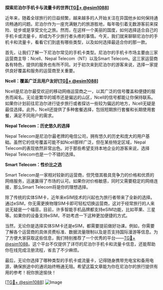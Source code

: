 **探索尼泊尔手机卡与流量卡的世界[[TG💪+ @esim1088](https://t.me/s/esim1088)]**

近年来，随着全球旅行的日益频繁，越来越多的人开始关注在异国他乡如何保持通讯畅通的问题。尼泊尔作为一座充满魅力的旅游胜地，每年吸引着无数游客前来探险、徒步或是享受文化之旅。然而，在这样一个美丽的国度，如何选择适合自己的手机卡或流量卡，却成为不少旅行者头疼的事情。今天，我们就来聊聊尼泊尔的手机卡和流量卡，看看它们到底有哪些类型，以及如何选择最适合你的那一款。

首先，让我们了解一下尼泊尔常见的手机卡类型。尼泊尔的手机卡市场主要由三家运营商主导：Ncell、Nepal Telecom（NT）以及Smart Telecom。这三家运营商各有特色，提供的服务也有所不同。对于初次来到尼泊尔的游客来说，选择一家提供良好覆盖和服务的运营商至关重要。

**Ncell：覆盖广泛且用户友好[[TG💪+ @esim1088](https://t.me/s/esim1088)]**

Ncell是尼泊尔最受欢迎的移动网络运营商之一，以其广泛的信号覆盖和便捷的服务而闻名。无论是繁华的城市还是偏远的山区，Ncell的信号都能让你保持联系。如果你计划前往尼泊尔进行徒步旅行或者探访一些较为偏远的地方，Ncell无疑是最佳选择。此外，Ncell还提供了多种套餐选择，包括短期旅行套餐和长期使用套餐，满足不同用户的需求。

**Nepal Telecom：历史悠久的选择**

Nepal Telecom是尼泊尔最老牌的电信公司，拥有悠久的历史和庞大的用户基础。虽然它的信号覆盖可能不如Ncell那样广泛，但在某些特定区域，Nepal Telecom的表现依然非常出色。对于那些希望支持本地企业的游客来说，选择Nepal Telecom也是一个不错的选择。

**Smart Telecom：性价比之选**

Smart Telecom是一家相对较新的运营商，但凭借其极具竞争力的价格和优质的网络服务，迅速赢得了市场的认可。如果你对价格敏感，同时又需要稳定的网络连接，那么Smart Telecom将是你的理想选择。

除了传统的实体SIM卡，近年来eSIM技术的兴起也为旅行者带来了全新的选择。通过eSIM，你无需更换物理SIM卡即可轻松切换运营商，这对于经常旅行的人来说无疑是一个福音。目前，许多智能手机品牌都支持eSIM功能，比如苹果、三星等。如果你的设备支持eSIM，不妨考虑一下这种更加便捷的方式。

当然，无论你是选择实体SIM卡还是eSIM，都需要提前做好功课。例如，你需要了解各个运营商的具体资费标准、数据流量限制以及是否支持国际漫游等信息。为了方便大家获取这些信息，我们特别推荐了一个优秀的平台——[TG💪+ @esim1088](https://t.me/s/esim1088)。这个平台不仅提供了详尽的尼泊尔手机卡和流量卡信息，还能帮助你在线完成注册流程，省去了不少麻烦。

最后，无论你选择了哪种类型的手机卡或流量卡，记得随身携带充电宝和备用电源，确保旅途中的通讯始终畅通无阻。希望这篇文章能为你在尼泊尔的旅行提供有用的参考！祝你旅途愉快！

[[TG💪+ @esim1088](https://t.me/s/esim1088)] ![Image](https://i.postimg.cc/4NQfJmqS/Snipaste-2025-05-13-00-14-12.png)